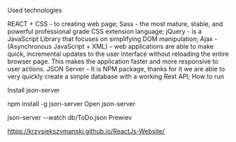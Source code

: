 Used technologies

REACT + CSS - to creating web page;
Sass - the most mature, stable, and powerful professional grade CSS extension language;
jQuery - is a JavaScript Library that focuses on simplifying DOM manipulation;
Ajax - (Asynchronous JavaScript + XML) – web applications are able to make quick, incremental updates to the user interface without reloading the entire browser page. This makes the application faster and more responsive to user actions.
JSON	Server - It is NPM package, thanks for it we are able to very quickly create a simple database with a working Rest API;
How to run


Install json-server

npm install -g json-server
Open json-server

json-server --watch db/ToDo.json
Prewiev

https://krzysiekszymanski.github.io/ReactJs-Website/